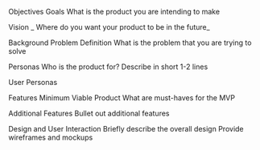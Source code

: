 Objectives
Goals
What is the product you are intending to make

Vision
_ Where do you want your product to be in the future_

Background
Problem Definition
What is the problem that you are trying to solve

Personas
Who is the product for? Describe in short 1-2 lines

User Personas

Features
Minimum Viable Product
What are must-haves for the MVP

Additional Features
Bullet out additional features

Design and User Interaction
Briefly describe the overall design Provide wireframes and mockups


